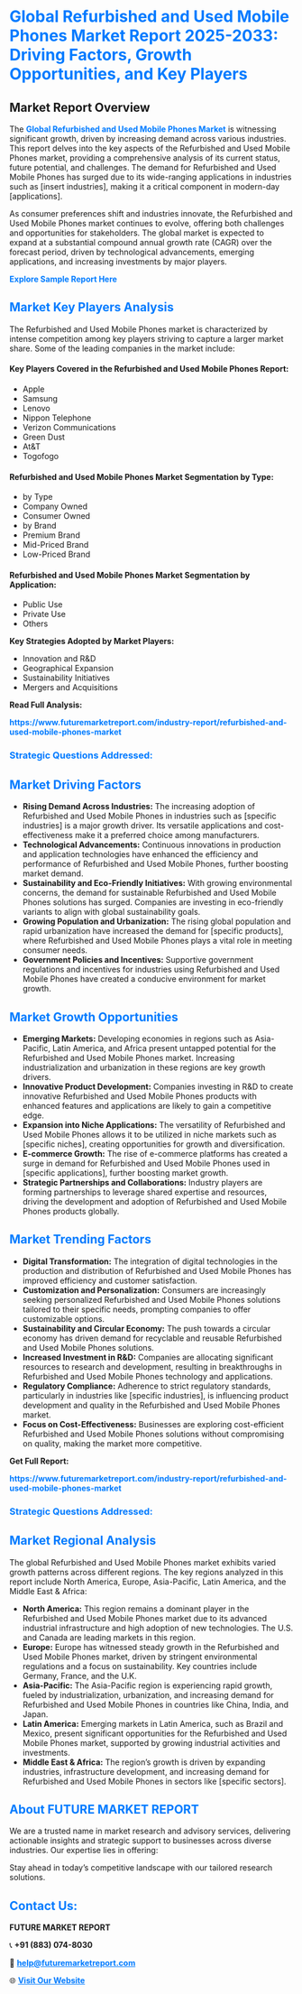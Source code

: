 <h1 style="color: #007BFF;">Global Refurbished and Used Mobile Phones Market Report 2025-2033: Driving Factors, Growth Opportunities, and Key Players</h1>

<section id="overview">
<h2>Market Report Overview</h2>
<p>The <a href="https://www.futuremarketreport.com/industry-report/refurbished-and-used-mobile-phones-market" style="color: #007BFF; text-decoration: none;"><strong>Global Refurbished and Used Mobile Phones Market</strong></a> is witnessing significant growth, driven by increasing demand across various industries. This report delves into the key aspects of the Refurbished and Used Mobile Phones market, providing a comprehensive analysis of its current status, future potential, and challenges. The demand for Refurbished and Used Mobile Phones has surged due to its wide-ranging applications in industries such as [insert industries], making it a critical component in modern-day [applications].</p>
<p>As consumer preferences shift and industries innovate, the Refurbished and Used Mobile Phones market continues to evolve, offering both challenges and opportunities for stakeholders. The global market is expected to expand at a substantial compound annual growth rate (CAGR) over the forecast period, driven by technological advancements, emerging applications, and increasing investments by major players.</p>
</section>

<section id="overview">
<p><a href="https://www.futuremarketreport.com/request-sample/reportId=104460" style="color: #007BFF; text-decoration: none;"><strong>Explore Sample Report Here</strong></a></p>
</section>

<section id="key-players">
<h2 style="color: #007BFF;">Market Key Players Analysis</h2>
<p>The Refurbished and Used Mobile Phones market is characterized by intense competition among key players striving to capture a larger market share. Some of the leading companies in the market include:</p>
<h4>Key Players Covered in the Refurbished and Used Mobile Phones Report:</h4>
<ul><li>Apple</li><li>Samsung</li><li>Lenovo</li><li>Nippon Telephone</li><li>Verizon Communications</li><li>Green Dust</li><li>At&amp;T</li><li>Togofogo</li></ul>
<h4>Refurbished and Used Mobile Phones Market Segmentation by Type:</h4>
<ul><li>by Type</li><li>Company Owned</li><li>Consumer Owned</li><li>by Brand</li><li>Premium Brand</li><li>Mid-Priced Brand</li><li>Low-Priced Brand</li></ul>

<h4>Refurbished and Used Mobile Phones Market Segmentation by Application:</h4>
<ul><li>Public Use</li><li>Private Use</li><li>Others</li></ul>
<p><strong>Key Strategies Adopted by Market Players:</strong></p>
<ul>
<li>Innovation and R&D</li>
<li>Geographical Expansion</li>
<li>Sustainability Initiatives</li>
<li>Mergers and Acquisitions</li>
</ul>
</section>

<section>
<p><strong>Read Full Analysis: </strong></p><a href="https://www.futuremarketreport.com/industry-report/refurbished-and-used-mobile-phones-market" style="color: #007BFF; text-decoration: none;"><strong>https://www.futuremarketreport.com/industry-report/refurbished-and-used-mobile-phones-market</strong></a>
<h3 style="color: #007BFF;">Strategic Questions Addressed:</h3>
</section>

<section id="driving-factors">
<h2 style="color: #007BFF;">Market Driving Factors</h2>
<ul>
<li><strong>Rising Demand Across Industries:</strong> The increasing adoption of Refurbished and Used Mobile Phones in industries such as [specific industries] is a major growth driver. Its versatile applications and cost-effectiveness make it a preferred choice among manufacturers.</li>
<li><strong>Technological Advancements:</strong> Continuous innovations in production and application technologies have enhanced the efficiency and performance of Refurbished and Used Mobile Phones, further boosting market demand.</li>
<li><strong>Sustainability and Eco-Friendly Initiatives:</strong> With growing environmental concerns, the demand for sustainable Refurbished and Used Mobile Phones solutions has surged. Companies are investing in eco-friendly variants to align with global sustainability goals.</li>
<li><strong>Growing Population and Urbanization:</strong> The rising global population and rapid urbanization have increased the demand for [specific products], where Refurbished and Used Mobile Phones plays a vital role in meeting consumer needs.</li>
<li><strong>Government Policies and Incentives:</strong> Supportive government regulations and incentives for industries using Refurbished and Used Mobile Phones have created a conducive environment for market growth.</li>
</ul>
</section>

<section id="growth-opportunities">
<h2 style="color: #007BFF;">Market Growth Opportunities</h2>
<ul>
<li><strong>Emerging Markets:</strong> Developing economies in regions such as Asia-Pacific, Latin America, and Africa present untapped potential for the Refurbished and Used Mobile Phones market. Increasing industrialization and urbanization in these regions are key growth drivers.</li>
<li><strong>Innovative Product Development:</strong> Companies investing in R&D to create innovative Refurbished and Used Mobile Phones products with enhanced features and applications are likely to gain a competitive edge.</li>
<li><strong>Expansion into Niche Applications:</strong> The versatility of Refurbished and Used Mobile Phones allows it to be utilized in niche markets such as [specific niches], creating opportunities for growth and diversification.</li>
<li><strong>E-commerce Growth:</strong> The rise of e-commerce platforms has created a surge in demand for Refurbished and Used Mobile Phones used in [specific applications], further boosting market growth.</li>
<li><strong>Strategic Partnerships and Collaborations:</strong> Industry players are forming partnerships to leverage shared expertise and resources, driving the development and adoption of Refurbished and Used Mobile Phones products globally.</li>
</ul>
</section>

<section id="trending-factors">
<h2 style="color: #007BFF;">Market Trending Factors</h2>
<ul>
<li><strong>Digital Transformation:</strong> The integration of digital technologies in the production and distribution of Refurbished and Used Mobile Phones has improved efficiency and customer satisfaction.</li>
<li><strong>Customization and Personalization:</strong> Consumers are increasingly seeking personalized Refurbished and Used Mobile Phones solutions tailored to their specific needs, prompting companies to offer customizable options.</li>
<li><strong>Sustainability and Circular Economy:</strong> The push towards a circular economy has driven demand for recyclable and reusable Refurbished and Used Mobile Phones solutions.</li>
<li><strong>Increased Investment in R&D:</strong> Companies are allocating significant resources to research and development, resulting in breakthroughs in Refurbished and Used Mobile Phones technology and applications.</li>
<li><strong>Regulatory Compliance:</strong> Adherence to strict regulatory standards, particularly in industries like [specific industries], is influencing product development and quality in the Refurbished and Used Mobile Phones market.</li>
<li><strong>Focus on Cost-Effectiveness:</strong> Businesses are exploring cost-efficient Refurbished and Used Mobile Phones solutions without compromising on quality, making the market more competitive.</li>
</ul>
</section>

<section>
<p><strong>Get Full Report: </strong></p><a href="https://www.futuremarketreport.com/industry-report/refurbished-and-used-mobile-phones-market" style="color: #007BFF; text-decoration: none;"><strong>https://www.futuremarketreport.com/industry-report/refurbished-and-used-mobile-phones-market</strong></a>
<h3 style="color: #007BFF;">Strategic Questions Addressed:</h3>
</section>


<section id="regional-analysis">
<h2 style="color: #007BFF;">Market Regional Analysis</h2>
<p>The global Refurbished and Used Mobile Phones market exhibits varied growth patterns across different regions. The key regions analyzed in this report include North America, Europe, Asia-Pacific, Latin America, and the Middle East & Africa:</p>
<ul>
<li><strong>North America:</strong> This region remains a dominant player in the Refurbished and Used Mobile Phones market due to its advanced industrial infrastructure and high adoption of new technologies. The U.S. and Canada are leading markets in this region.</li>
<li><strong>Europe:</strong> Europe has witnessed steady growth in the Refurbished and Used Mobile Phones market, driven by stringent environmental regulations and a focus on sustainability. Key countries include Germany, France, and the U.K.</li>
<li><strong>Asia-Pacific:</strong> The Asia-Pacific region is experiencing rapid growth, fueled by industrialization, urbanization, and increasing demand for Refurbished and Used Mobile Phones in countries like China, India, and Japan.</li>
<li><strong>Latin America:</strong> Emerging markets in Latin America, such as Brazil and Mexico, present significant opportunities for the Refurbished and Used Mobile Phones market, supported by growing industrial activities and investments.</li>
<li><strong>Middle East & Africa:</strong> The region’s growth is driven by expanding industries, infrastructure development, and increasing demand for Refurbished and Used Mobile Phones in sectors like [specific sectors].</li>
</ul>
</section>

<footer>
<h2 style="color: #007BFF;">About FUTURE MARKET REPORT</h2>
<p>We are a trusted name in market research and advisory services, delivering actionable insights and strategic support to businesses across diverse industries. Our expertise lies in offering:</p>

<p>Stay ahead in today’s competitive landscape with our tailored research solutions.</p>

<h2 style="color: #007BFF;">Contact Us:</h2>
<p><strong>FUTURE MARKET REPORT</strong></p>
<p>📞 <strong>+91 (883) 074-8030</strong></p>
<p>📧 <strong><a href="mailto:help@futuremarketreport.com" style="color: #007BFF;">help@futuremarketreport.com</a></strong></p>
<p>🌐 <strong><a href="https://www.futuremarketreport.com/" style="color: #007BFF;">Visit Our Website</a></strong></p>
</footer>